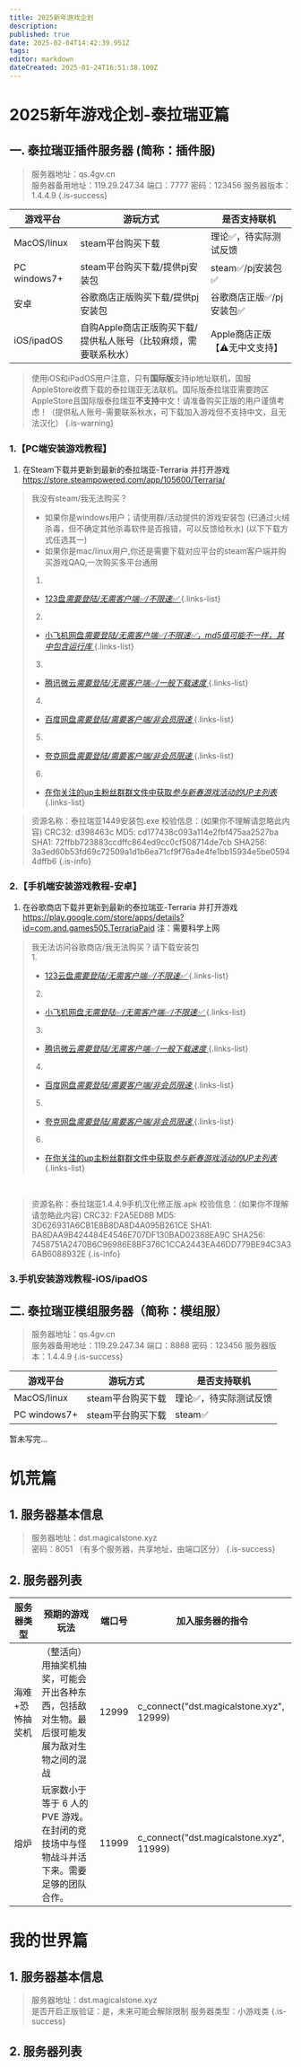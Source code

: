 ```yaml
---
title: 2025新年游戏企划
description: 
published: true
date: 2025-02-04T14:42:39.951Z
tags: 
editor: markdown
dateCreated: 2025-01-24T16:51:38.100Z
---
```


# 2025新年游戏企划-泰拉瑞亚篇

## 一. 泰拉瑞亚插件服务器 (简称：插件服)

> 服务器地址：qs.4gv.cn  
> 服务器备用地址：119.29.247.34
> 端口：7777
> 密码：123456
> 服务器版本：1.4.4.9
{.is-success}

|游戏平台|游玩方式|是否支持联机|
|---|---|---|
|MacOS/linux|steam平台购买下载|理论✅，待实际测试反馈|
|PC windows7+|steam平台购买下载/提供pj安装包|steam✅/pj安装包✅|
|安卓|谷歌商店正版购买下载/提供pj安装包|谷歌商店正版✅/pj安装包✅|
|iOS/ipadOS|自购Apple商店正版购买下载/提供私人账号（比较麻烦，需要联系秋水）|Apple商店正版【⚠️无中文支持】|

> 使用iOS和iPadOS用户注意，只有**国际版**支持ip地址联机，国服AppleStore收费下载的泰拉瑞亚无法联机。国际版泰拉瑞亚需要跨区AppleStore且国际版泰拉瑞亚**不支持**中文！请准备购买正版的用户谨慎考虑！（提供私人账号-需要联系秋水，可下载加入游戏但不支持中文，且无法汉化）
{.is-warning}

### 1.【PC端安装游戏教程】
1. 在Steam下载并更新到最新的泰拉瑞亚-Terraria 并打开游戏
	https://store.steampowered.com/app/105600/Terraria/

> 我没有steam/我无法购买？
> - 如果你是windows用户；请使用群/活动提供的游戏安装包
(已通过火绒杀毒，但不确定其他杀毒软件是否报错，可以反馈给秋水)
(以下下载方式任选其一)
> - 如果你是mac/linux用户,你还是需要下载对应平台的steam客户端并购买游戏QAQ,一次购买多平台通用
> 1.
> - [123盘*需要登陆/无需客户端✅/不限速✅* ](https://www.123684.com/s/3uTGTd-wnwWh)
> {.links-list}
> 2.
> - [小飞机网盘*需要登陆/无需客户端✅/不限速✅，md5值可能不一样，其中包含运行库* ](https://share.feijipan.com/s/YTEsIG0g)
> {.links-list}
> 3.
> - [腾讯微云*需要登陆/无需客户端✅/一般下载速度* ](https://share.weiyun.com/AGUB9L0j)
> {.links-list}
> 4.
> - [百度网盘*需要登陆/需要客户端/非会员限速* ](https://pan.baidu.com/s/1eQAm2e9Q6UoHqLLpl0WZzQ?pwd=qsqs)
> {.links-list}
> 5.
> - [夸克网盘*需要登陆/需要客户端/非会员限速* ](https://pan.quark.cn/s/770ea40ef285)
> {.links-list}
> 6.
> - [在你关注的up主粉丝群群文件中获取*参与新春游戏活动的UP主列表* ](/zh/2025LunarNewYear/upers)
> {.links-list}
> 

> 资源名称：泰拉瑞亚1449安装包.exe 
> 校验信息：(如果你不理解请忽略此内容)
> CRC32: d398463c
> MD5: cd177438c093a114e2fbf475aa2527ba
> SHA1: 72ffbb723883ccdffc864ed9cc0cf508714de7cb
> SHA256: 3a3ed60b53fd69c72509a1d1b6ea71cf9f76a4e4fe1bb15934e5be05944dffb6
{.is-info}
### 2.【手机端安装游戏教程-安卓】
1. 在谷歌商店下载并更新到最新的泰拉瑞亚-Terraria 并打开游戏
	https://play.google.com/store/apps/details?id=com.and.games505.TerrariaPaid
	注：需要科学上网<br>
>我无法访问谷歌商店/我无法购买？请下载安装包<br>
>1.
>- [123云盘*需要登陆/无需客户端✅/不限速✅* ](https://www.123865.com/s/rFA8Vv-Rj9wh)
>{.links-list}
>2.
>- [小飞机网盘*无需登陆✅/无需客户端✅/不限速✅* ](https://share.feijipan.com/s/05EsRrGI)
>{.links-list}
> 3.
> - [腾讯微云*需要登陆/无需客户端✅/一般下载速度* ](https://share.weiyun.com/e36RQz4h)
> {.links-list}
> 4.
> - [百度网盘*需要登陆/需要客户端/非会员限速* ](https://pan.baidu.com/s/1QoMP_KdUxZFCKOx4dAvEhg?pwd=qsqs)
> {.links-list}
> 5.
> - [夸克网盘*需要登陆/需要客户端/非会员限速* ](https://pan.quark.cn/s/0c379c0703fe)
> {.links-list}
> 6.
> - [在你关注的up主粉丝群群文件中获取*参与新春游戏活动的UP主列表* ](/zh/2025LunarNewYear/upers)
> {.links-list}

<br>

> 资源名称：泰拉瑞亚1.4.4.9手机汉化修正版.apk
> 校验信息：(如果你不理解请忽略此内容)
> CRC32: F2A5ED8B
> MD5: 3D626931A6CB1E8B8DA8D4A095B261CE
> SHA1: BA8DAA9B424484E4546E707DF130BAD02388EA9C
> SHA256: 7458751A2470B6C96986E8BF376C1CCA2443EA46DD779BE94C3A36AB6088932E
{.is-info}

### 3.手机安装游戏教程-iOS/ipadOS

<div id="CaiDan1"></div>

## 二. 泰拉瑞亚模组服务器（简称：模组服）

> 服务器地址：qs.4gv.cn  
> 服务器备用地址：119.29.247.34
> 端口：8888
> 密码：123456
> 服务器版本：1.4.4.9
{.is-success}

|游戏平台|游玩方式|是否支持联机|
|---|---|---|
|MacOS/linux|steam平台购买下载|理论✅，待实际测试反馈|
|PC windows7+|steam平台购买下载|steam✅|

暂未写完...

# 饥荒篇

## 1. 服务器基本信息

> 服务器地址：dst.magicalstone.xyz  
> 密码：8051
（有多个服务器，共享地址，由端口区分）
{.is-success}

## 2. 服务器列表

|服务器类型|预期的游戏玩法|端口号|加入服务器的指令|
|---|---|---|---|
|海难+恐怖抽奖机|（整活向）用抽奖机抽奖，可能会开出各种东西，包括敌对生物。最后很可能发展为敌对生物之间的混战|12999|c_connect("dst.magicalstone.xyz", 12999)|
|熔炉|玩家数小于等于 6 人的 PVE 游戏。在封闭的竞技场中与怪物战斗并活下来。需要足够的团队合作。|11999|c_connect("dst.magicalstone.xyz", 11999)|

# 我的世界篇

## 1. 服务器基本信息

> 服务器地址：dst.magicalstone.xyz  
> 是否开启正版验证：是，未来可能会解除限制
> 服务器类型：小游戏类
{.is-success}

## 2. 服务器列表



